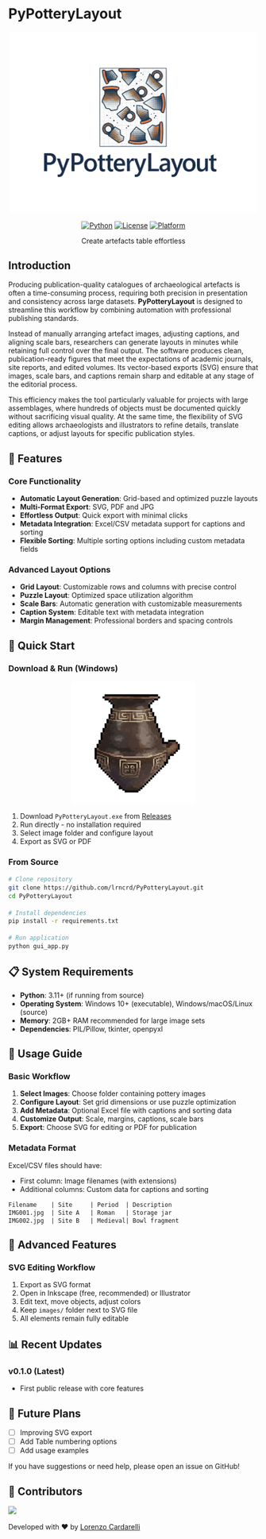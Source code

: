 # PyPotteryLayout

<div align="center">

<img src="imgs/LogoLayout.png" width="500"/>

[![Python](https://img.shields.io/badge/python-3.11+-blue.svg)](https://www.python.org/downloads/)
[![License](https://img.shields.io/badge/License-Apache_2.0-green.svg)](LICENSE) 
[![Platform](https://img.shields.io/badge/platform-Windows%20%7C%20macOS%20%7C%20Linux-lightgrey.svg)](https://github.com/lrncrd/PyPotteryLayout)

Create artefacts table effortless

</div>


## Introduction

Producing publication-quality catalogues of archaeological artefacts is often a time-consuming process, requiring both precision in presentation and consistency across large datasets. **PyPotteryLayout** is designed to streamline this workflow by combining automation with professional publishing standards.

Instead of manually arranging artefact images, adjusting captions, and aligning scale bars, researchers can generate layouts in minutes while retaining full control over the final output. The software produces clean, publication-ready figures that meet the expectations of academic journals, site reports, and edited volumes. Its vector-based exports (SVG) ensure that images, scale bars, and captions remain sharp and editable at any stage of the editorial process.

This efficiency makes the tool particularly valuable for projects with large assemblages, where hundreds of objects must be documented quickly without sacrificing visual quality. At the same time, the flexibility of SVG editing allows archaeologists and illustrators to refine details, translate captions, or adjust layouts for specific publication styles.


## 🏺 Features

### Core Functionality
- **Automatic Layout Generation**: Grid-based and optimized puzzle layouts
- **Multi-Format Export**: SVG, PDF and JPG
- **Effortless Output**: Quick export with minimal clicks
- **Metadata Integration**: Excel/CSV metadata support for captions and sorting
- **Flexible Sorting**: Multiple sorting options including custom metadata fields

### Advanced Layout Options
- **Grid Layout**: Customizable rows and columns with precise control
- **Puzzle Layout**: Optimized space utilization algorithm
- **Scale Bars**: Automatic generation with customizable measurements
- **Caption System**: Editable text with metadata integration
- **Margin Management**: Professional borders and spacing controls

## 🚀 Quick Start

### Download & Run (Windows)

<div align="center">

<img src="imgs/icon_app.png" width="250"/>

</div>

1. Download `PyPotteryLayout.exe` from [Releases](../../releases)
2. Run directly - no installation required
3. Select image folder and configure layout
4. Export as SVG or PDF

### From Source
```bash
# Clone repository
git clone https://github.com/lrncrd/PyPotteryLayout.git
cd PyPotteryLayout

# Install dependencies
pip install -r requirements.txt

# Run application
python gui_app.py
```

## 📋 System Requirements

- **Python**: 3.11+ (if running from source)
- **Operating System**: Windows 10+ (executable), Windows/macOS/Linux (source)
- **Memory**: 2GB+ RAM recommended for large image sets
- **Dependencies**: PIL/Pillow, tkinter, openpyxl

## 🎯 Usage Guide

### Basic Workflow
1. **Select Images**: Choose folder containing pottery images
2. **Configure Layout**: Set grid dimensions or use puzzle optimization
3. **Add Metadata**: Optional Excel file with captions and sorting data
4. **Customize Output**: Scale, margins, captions, scale bars
5. **Export**: Choose SVG for editing or PDF for publication

### Metadata Format

Excel/CSV files should have:
- First column: Image filenames (with extensions)
- Additional columns: Custom data for captions and sorting

```
Filename    | Site     | Period  | Description
IMG001.jpg  | Site A   | Roman   | Storage jar
IMG002.jpg  | Site B   | Medieval| Bowl fragment
```


## 🔧 Advanced Features

### SVG Editing Workflow
1. Export as SVG format
2. Open in Inkscape (free, recommended) or Illustrator
3. Edit text, move objects, adjust colors
4. Keep `images/` folder next to SVG file
5. All elements remain fully editable


## 📊 Recent Updates

### v0.1.0 (Latest)
- First public release with core features

## 🎯 Future Plans

* [ ] Improving SVG export
* [ ] Add Table numbering options
* [ ] Add usage examples

If you have suggestions or need help, please open an issue on GitHub!







## 👥 Contributors

<a href="https://github.com/lrncrd/PyPotteryLayout/graphs/contributors">
  <img src="https://contrib.rocks/image?repo=lrncrd/PyPotteryLayout" />
</a>



Developed with ❤️ by [Lorenzo Cardarelli](https://github.com/lrncrd)
